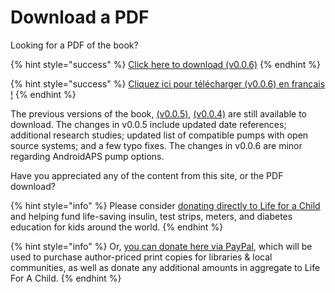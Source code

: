 # Download a PDF

Looking for a PDF of the book?

{% hint style="success" %}
[Click here to download (v0.0.6)](https://bit.ly/3LHIfBN) 
{% endhint %}

{% hint style="success" %}
[Cliquez ici pour télécharger (v0.0.6) en français !](https://bit.ly/3EB4giq)
{% endhint %}

The previous versions of the book, [(v0.0.5)](https://bit.ly/3m3vOW3), [(v0.0.4)](http://bit.ly/2Xjoc2G) are still available to download. The changes in v0.0.5 include updated date references; additional research studies; updated list of compatible pumps with open source systems; and a few typo fixes. The changes in v0.0.6 are minor regarding AndroidAPS pump options. 

Have you appreciated any of the content from this site, or the PDF download?

{% hint style="info" %}
Please consider [donating directly to Life for a Child](https://lfacinternational.org/donate/) and helping fund life-saving insulin, test strips, meters, and diabetes education for kids around the world. 
{% endhint %}

{% hint style="info" %}
Or, [you can donate here via PayPal](https://paypal.me/danamichellelewis), which will be used to purchase author-priced print copies for libraries & local communities, as well as donate any additional amounts in aggregate to Life For A Child. 
{% endhint %}

